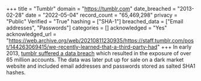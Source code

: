 +++
title = "Tumblr"
domain = "https://tumblr.com"
date_breached = "2013-02-28"
date = "2022-05-04"
record_count = "65,469,298"
privacy = "Public"
Verified = "True"
hashing = ["SHA-1"]
breached_data = ["Email addresses", "Passwords"]
categories = []
acknowledged = "Yes"
acknowledged_url = "https://web.archive.org/web/20210811230935/https://staff.tumblr.com/post/144263069415/we-recently-learned-that-a-third-party-had"
+++
In early 2013, <a href="https://staff.tumblr.com/post/144263069415/we-recently-learned-that-a-third-party-had" target="_blank" rel="noopener">tumblr suffered a data breach</a> which resulted in the exposure of over 65 million accounts. The data was later put up for sale on a dark market website and included email addresses and passwords stored as salted SHA1 hashes.
